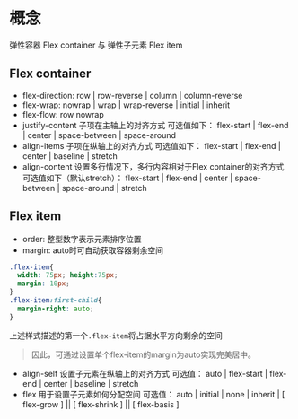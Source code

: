 # 概念

弹性容器 Flex container 与 弹性子元素 Flex item

## Flex container

- flex-direction: row | row-reverse | column | column-reverse
- flex-wrap: nowrap | wrap | wrap-reverse | initial | inherit
- flex-flow: row nowrap
- justify-content
子项在主轴上的对齐方式
可选值如下： 
flex-start | flex-end | center | space-between | space-around
- align-items
子项在纵轴上的对齐方式
可选值如下：
flex-start  |  flex-end  |  center  |  baseline  |  stretch
- align-content
设置多行情况下，多行内容相对于Flex container的对齐方式
可选值如下（默认stretch）：
flex-start  |  flex-end  |  center  |  space-between  |  space-around  |  stretch

## Flex item

- order: 整型数字表示元素排序位置
- margin: auto时可自动获取容器剩余空间
```css
.flex-item{
  width: 75px; height:75px;
  margin: 10px;
}
.flex-item:first-child{
  margin-right: auto;
}
```
上述样式描述的第一个<code>.flex-item</code>将占据水平方向剩余的空间
> 因此，可通过设置单个flex-item的margin为auto实现完美居中。
- align-self
设置子元素在纵轴上的对齐方式
可选值：
auto | flex-start | flex-end | center | baseline | stretch
- flex
用于设置子元素如何分配空间
可选值：
auto | initial | none | inherit |  [ flex-grow ] || [ flex-shrink ] || [ flex-basis ]